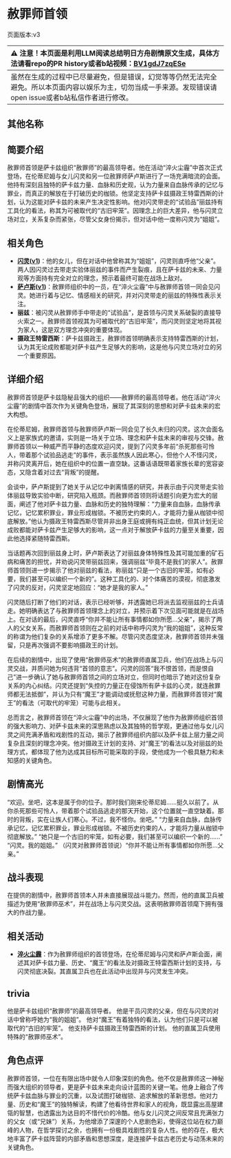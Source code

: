 # 赦罪师首领
页面版本:v3
 

| :warning: 注意！本页面是利用LLM阅读总结明日方舟剧情原文生成，具体方法请看repo的PR history或者b站视频：[BV1gdJ7zqESe](https://www.bilibili.com/video/BV1gdJ7zqESe/)         |
|:----------------------------|
| 虽然在生成的过程中已尽量避免，但是错误，幻觉等等仍然无法完全避免。所以本页面内容以娱乐为主，切勿当成一手来源。发现错误请open issue或者b站私信作者进行修改。|



## 其他名称

## 简要介绍
赦罪师首领是萨卡兹组织“赦罪师”的最高领导者。他在活动“淬火尘霾”中首次正式登场，在伦蒂尼姆与女儿闪灵和另一位赦罪师萨卢斯进行了一场充满暗流的会面。他持有深刻且独特的萨卡兹力量、血脉和历史观，认为力量来自血脉传承的记忆与罪业，而真正的解放在于打破历史的枷锁。他坚定支持萨卡兹摄政王特雷西斯的计划，认为这能对萨卡兹的未来产生决定性影响。他对闪灵带走的“试验品”丽兹持有工具化的看法，称其为可被取代的“古旧牢笼”。因理念上的巨大差异，他与闪灵立场对立，关系复杂而紧张，尽管父女身份揭示，但对话中他一度称闪灵为“姐姐”。
## 相关角色
-   **[闪灵](char_147_shining.md)([v1](../chars/char_147_shining.md))**：他的女儿，但在对话中他曾称其为“姐姐”，闪灵则直呼他“父亲”。两人因闪灵过去带走实验体丽兹的事件而产生裂痕，且在萨卡兹的未来、力量观等方面持有完全对立的理念，预示着最终可能在战场上敌对。
-   **[萨卢斯](extended_char_sa_lu_si.md)([v1](../chars/extended_char_sa_lu_si.md))**：赦罪师组织中的一员，在“淬火尘霾”中与赦罪师首领一同会见闪灵。她进行着与记忆、情感相关的研究，并对闪灵带走的丽兹的特殊性表示关注。
-   **丽兹**：被闪灵从赦罪师手中带走的“试验品”，是首领与闪灵关系破裂的直接导火索之一。赦罪师首领视其为可被取代的“古旧牢笼”，而闪灵则坚定地将其视为家人，这是双方理念冲突的重要体现。
-   **摄政王特雷西斯**：萨卡兹摄政王，赦罪师首领明确表示支持特雷西斯的计划，认为其无论成败都能对萨卡兹产生足够大的影响，这是他与闪灵立场对立的另一个重要原因。
## 详细介绍
赦罪师首领是萨卡兹隐秘且强大的组织——赦罪师的最高领导者。他在活动“淬火尘霾”的剧情中首次作为关键角色登场，展现了其深刻的思想和对萨卡兹未来的宏大构想。

在伦蒂尼姆，赦罪师首领与赦罪师萨卢斯一同会见了长久未归的闪灵。这次会面名义上是家族式的邀请，实则是一场关于立场、理念和萨卡兹未来的审视与交锋。赦罪师首领以一种威严而平静的态度欢迎闪灵，提到了闪灵多年前“杀死那些可怜人，带着那个试验品逃走”的事件，表示虽然族人因此寒心，但他个人不怪闪灵，并称闪灵离开后，她在组织中的位置一直空缺。这番话语既带着家族长辈的宽容姿态，又隐含着对过去“背叛”的提醒。

会谈中，萨卢斯提到了她关于从记忆中剥离情感的研究，并表示由于闪灵带走实验体丽兹导致实验中断，研究陷入瓶颈。而赦罪师首领则将话题引向更为宏大的层面，阐述了他对萨卡兹力量、血脉和历史的独特理解：“力量来自血脉，血脉传承记忆，记忆累积罪业，罪业形成枷锁。不被历史约束的人，才能将力量从枷锁中彻底解放。”他认为摄政王特雷西斯尽管并非出身王庭或拥有纯正血统，但其计划无论成败都能对萨卡兹产生足够大的影响，这一点对于解放萨卡兹的力量至关重要，因此他选择紧随特雷西斯。

当话题再次回到丽兹身上时，萨卢斯表达了对丽兹身体特殊性及其可能加重的矿石病和痛苦的担忧，并劝说闪灵带丽兹回来，强调丽兹“毕竟不是我们的家人”。赦罪师首领则进一步揭示了他对丽兹的看法，称丽兹“只是一个古旧的牢笼，如有必要，我们甚至可以编织一个新的”。这种工具化的、对个体痛苦的漠视，彻底激发了闪灵的反对，闪灵坚定地回应：“她才是我的家人。”

闪灵随后打断了他们的对话，表示已经听够，并透露她已将派去监视丽兹的士兵请走。她明确表达了与赦罪师首领理念上的对立，并预示着下次见面可能就是在战场上。在对话的最后，闪灵直呼“你并不能让所有事情都如你所愿...父亲”，揭示了两人的父女关系，而赦罪师首领则在之前的对话中称呼闪灵为“我的姐姐”，这种反常的称谓为他们复杂的关系增添了更多不解。尽管闪灵态度坚决，赦罪师首领并未强留，只是再次强调不要影响摄政王的计划。

在后续的剧情中，出现了使用“赦罪师巫术”的赦罪师直属卫兵，他们在战场上与闪灵交战，并质问她为何违背“首领的意志”。闪灵的回答“我不恨首领，而是恨自己”进一步确认了她与赦罪师首领之间的立场对立，但同时也暗示了她对这份复杂关系的内心纠结。闪灵还提到“失控的力量正在侵蚀所有萨卡兹的心灵，就连赦罪师都无法抵御”，并认为只有“魔王”才能调动或抚慰这种力量，而赦罪师首领对“魔王”的看法（可取代的牢笼）可能与此相关。

总而言之，赦罪师首领在“淬火尘霾”中的出场，不仅展现了他作为赦罪师组织首领的强大影响力、对萨卡兹未来的深思熟虑以及其独特的哲学观，更通过他与女儿闪灵之间充满矛盾和戏剧性的互动，揭示了赦罪师组织内部以及萨卡兹上层力量之间复杂且深刻的理念冲突。他对摄政王计划的支持、对“魔王”的看法以及对丽兹的处理方式，都体现了他为达成其目标所可能采取的手段，使他成为一个极具魅力和未知感的关键角色。
## 剧情高光
“欢迎。坐吧，这本是属于你的位子。那时我们刚来伦蒂尼姆......挺久以前了。从你杀死那些可怜人，带着那个试验品逃走的那天开始，这个位置就一直空缺着。那时的背叛，实在让族人们寒心。不过，我不怪你。坐吧。”
“力量来自血脉，血脉传承记忆，记忆累积罪业，罪业形成枷锁。不被历史约束的人，才能将力量从枷锁中彻底解放。”
“她只是一个古旧的牢笼，如有必要，我们甚至可以编织一个新的......”
“闪灵。我的姐姐。”
（闪灵对赦罪师首领说）“你并不能让所有事情都如你所愿...父亲。”
## 战斗表现
在提供的剧情中，赦罪师首领本人并未直接展现战斗能力。然而，他的直属卫兵被描述为使用“赦罪师巫术”，并在战场上与闪灵交战。这表明赦罪师首领麾下拥有强大的作战力量。
## 相关活动
-   **[淬火尘霾](../stories/main_11.md)**：作为赦罪师组织的首领登场，在伦蒂尼姆与闪灵和萨卢斯会面，阐述其对萨卡兹力量、历史、“魔王”的看法及对摄政王特雷西斯计划的支持，与闪灵彻底决裂。其直属卫兵也在此活动中出现并与闪灵发生冲突。
## trivia
他是萨卡兹组织“赦罪师”的最高领导者。
他是干员闪灵的父亲，但在与闪灵的对话中曾称呼她为“我的姐姐”。
他对“魔王”有着独特的看法，认为他们只是可以被取代的“古旧的牢笼”。
他支持萨卡兹摄政王特雷西斯的计划。
他的直属卫兵使用特殊的“赦罪师巫术”。
## 角色点评
赦罪师首领，一位在有限出场中就令人印象深刻的角色。他不仅是赦罪师这一神秘而强大组织的领导者，更是萨卡兹未来走向设计蓝图的关键一笔。他身上融合了传统萨卡兹血脉与罪业的沉重，以及试图打破枷锁、追求解放的革新思想。他对力量、历史和“魔王”的独特解读，构建了他看待世界和家人的视角，既显露出高屋建瓴的智慧，也透露出为达目的不惜代价的冷酷。他与女儿闪灵之间反常且充满张力的父女（或“兄妹”）关系，为他增添了深邃的个人悲剧色彩，使得这位站在权力巅峰的人物，在哲学探讨之余，也拥有一份极具戏剧性的复杂人性。他的存在，极大地丰富了萨卡兹阵营的内部矛盾和思想深度，是连接萨卡兹古老历史与动荡未来的关键角色。